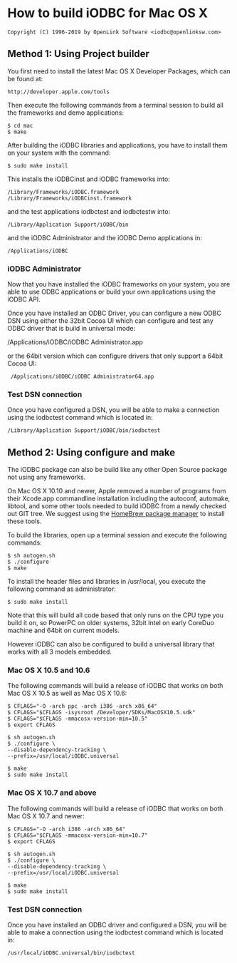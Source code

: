 # How to build iODBC for Mac OS X

    Copyright (C) 1996-2019 by OpenLink Software <iodbc@openlinksw.com>

## Method 1: Using Project builder
You first need to install the latest Mac OS X Developer Packages, which can be found at:

    http://developer.apple.com/tools

Then execute the following commands from a terminal session to build all the frameworks and demo applications:

    $ cd mac 
    $ make


After building the iODBC libraries and applications, you have to install them on your system with the command:

    $ sudo make install

This installs the iODBCinst and iODBC frameworks into:

    /Library/Frameworks/iODBC.framework 
    /Library/Frameworks/iODBCinst.framework

and the test applications iodbctest and iodbctestw into:

    /Library/Application Support/iODBC/bin

and the iODBC Administrator and the iODBC Demo applications in:

    /Applications/iODBC


### iODBC Administrator
Now that you have installed the iODBC frameworks on your system, you are able to use ODBC applications or build your own
applications using the iODBC API.

Once you have installed an ODBC Driver, you can configure a new ODBC DSN using either the 32bit Cocoa UI which can configure
and test any ODBC driver that is build in universal mode:

  /Applications/iODBC/iODBC Administrator.app

or the 64bit version which can configure drivers that only support a 64bit Cocoa UI:

     /Applications/iODBC/iODBC Administrator64.app

### Test DSN connection 
Once you have configured a DSN, you will be able to make a connection using the iodbctest command which is located in:

    /Library/Application Support/iODBC/bin/iodbctest



## Method 2: Using configure and make
The iODBC package can also be build like any other Open Source package not using any frameworks.

On Mac OS X 10.10 and newer, Apple removed a number of programs from their Xcode.app commandline installation including
the autoconf, automake, libtool, and some other tools needed to build iODBC from a newly checked out GIT tree. We suggest
using the [HomeBrew package manager](http://brew.sh/) to install these tools.

To build the libraries, open up a terminal session and execute the following commands:

    $ sh autogen.sh
    $ ./configure
    $ make

To install the header files and libraries in /usr/local, you execute the following command as administrator:

    $ sudo make install

Note that this will build all code based that only runs on the CPU type you build it on, so PowerPC on older systems, 32bit
Intel on early CoreDuo machine and 64bit on current models.

However iODBC can also be configured to build a universal library that works with all 3 models embedded.


### Mac OS X 10.5 and 10.6
The following commands will build a release of iODBC that works on both Mac OS X 10.5 as well as Mac OS X 10.6:

    $ CFLAGS="-O -arch ppc -arch i386 -arch x86_64"
    $ CFLAGS="$CFLAGS -isysroot /Developer/SDKs/MacOSX10.5.sdk"
    $ CFLAGS="$CFLAGS -mmacosx-version-min=10.5"
    $ export CFLAGS

    $ sh autogen.sh
    $ ./configure \
	--disable-dependency-tracking \
	--prefix=/usr/local/iODBC.universal

    $ make
    $ sudo make install

### Mac OS X 10.7 and above
The following commands will build a release of iODBC that works on both Mac OS X 10.7 and newer:

    $ CFLAGS="-O -arch i386 -arch x86_64"
    $ CFLAGS="$CFLAGS -mmacosx-version-min=10.7"
    $ export CFLAGS

    $ sh autogen.sh
    $ ./configure \
	--disable-dependency-tracking \
	--prefix=/usr/local/iODBC.universal

    $ make
    $ sudo make install


### Test DSN connection
Once you have installed an ODBC driver and configured a DSN, you will be able to make a connection using the iodbctest
command which is located in:

    /usr/local/iODBC.universal/bin/iodbctest

